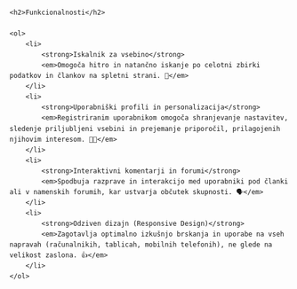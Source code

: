 <!DOCTYPE html>
<html lang="sl">
<head>
    <meta charset="UTF-8">
    <meta name="viewport" content="width=device-width, initial-scale=1.0">
    <title>Funkcionalnosti Spletne Strani</title>
    <style>
        body {
            font-family: Arial, sans-serif;
            line-height: 1.6;
            margin: 20px;
        }
        h2 {
            color: #333;
            border-bottom: 2px solid #ccc;
            padding-bottom: 5px;
        }
        ol {
            list-style-type: decimal;
            padding-left: 20px;
        }
        li {
            margin-bottom: 15px;
        }
        em {
            font-style: italic; /* Čeprav je že privzeto, je tu eksplicitno */
            display: block; /* Omogoči, da se opis prikaže v novi vrstici */
            margin-top: 5px;
            color: #555;
        }
        strong {
            font-weight: bold;
        }
    </style>
</head>
<body>

    <h2>Funkcionalnosti</h2>

    <ol>
        <li>
            <strong>Iskalnik za vsebino</strong>
            <em>Omogoča hitro in natančno iskanje po celotni zbirki podatkov in člankov na spletni strani. 🔎</em>
        </li>
        <li>
            <strong>Uporabniški profili in personalizacija</strong>
            <em>Registriranim uporabnikom omogoča shranjevanje nastavitev, sledenje priljubljeni vsebini in prejemanje priporočil, prilagojenih njihovim interesom. 🧑‍💻</em>
        </li>
        <li>
            <strong>Interaktivni komentarji in forumi</strong>
            <em>Spodbuja razprave in interakcijo med uporabniki pod članki ali v namenskih forumih, kar ustvarja občutek skupnosti. 🗣️</em>
        </li>
        <li>
            <strong>Odziven dizajn (Responsive Design)</strong>
            <em>Zagotavlja optimalno izkušnjo brskanja in uporabe na vseh napravah (računalnikih, tablicah, mobilnih telefonih), ne glede na velikost zaslona. 👍</em>
        </li>
    </ol>

</body>
</html>
